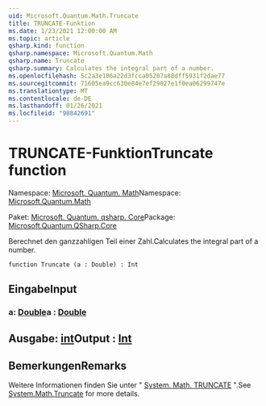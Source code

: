 ```yaml
---
uid: Microsoft.Quantum.Math.Truncate
title: TRUNCATE-Funktion
ms.date: 1/23/2021 12:00:00 AM
ms.topic: article
qsharp.kind: function
qsharp.namespace: Microsoft.Quantum.Math
qsharp.name: Truncate
qsharp.summary: Calculates the integral part of a number.
ms.openlocfilehash: 5c2a3e106a22d3fcca05207a88dff5931f2dae77
ms.sourcegitcommit: 71605ea9cc630e84e7ef29027e1f0ea06299747e
ms.translationtype: MT
ms.contentlocale: de-DE
ms.lasthandoff: 01/26/2021
ms.locfileid: "98842691"
---
```

# <a name="truncate-function"></a><span data-ttu-id="46d5f-102">TRUNCATE-Funktion</span><span class="sxs-lookup"><span data-stu-id="46d5f-102">Truncate function</span></span>

<span data-ttu-id="46d5f-103">Namespace: [Microsoft. Quantum. Math](xref:Microsoft.Quantum.Math)</span><span class="sxs-lookup"><span data-stu-id="46d5f-103">Namespace: [Microsoft.Quantum.Math](xref:Microsoft.Quantum.Math)</span></span>

<span data-ttu-id="46d5f-104">Paket: [Microsoft. Quantum. qsharp. Core](https://nuget.org/packages/Microsoft.Quantum.QSharp.Core)</span><span class="sxs-lookup"><span data-stu-id="46d5f-104">Package: [Microsoft.Quantum.QSharp.Core](https://nuget.org/packages/Microsoft.Quantum.QSharp.Core)</span></span>


<span data-ttu-id="46d5f-105">Berechnet den ganzzahligen Teil einer Zahl.</span><span class="sxs-lookup"><span data-stu-id="46d5f-105">Calculates the integral part of a number.</span></span>

```qsharp
function Truncate (a : Double) : Int
```


## <a name="input"></a><span data-ttu-id="46d5f-106">Eingabe</span><span class="sxs-lookup"><span data-stu-id="46d5f-106">Input</span></span>

### <a name="a--double"></a><span data-ttu-id="46d5f-107">a: [Double](xref:microsoft.quantum.lang-ref.double)</span><span class="sxs-lookup"><span data-stu-id="46d5f-107">a : [Double](xref:microsoft.quantum.lang-ref.double)</span></span>





## <a name="output--int"></a><span data-ttu-id="46d5f-108">Ausgabe: [int](xref:microsoft.quantum.lang-ref.int)</span><span class="sxs-lookup"><span data-stu-id="46d5f-108">Output : [Int](xref:microsoft.quantum.lang-ref.int)</span></span>



## <a name="remarks"></a><span data-ttu-id="46d5f-109">Bemerkungen</span><span class="sxs-lookup"><span data-stu-id="46d5f-109">Remarks</span></span>

<span data-ttu-id="46d5f-110">Weitere Informationen finden Sie unter " [System. Math. TRUNCATE](https://docs.microsoft.com/dotnet/api/system.math.truncate) ".</span><span class="sxs-lookup"><span data-stu-id="46d5f-110">See [System.Math.Truncate](https://docs.microsoft.com/dotnet/api/system.math.truncate) for more details.</span></span>
